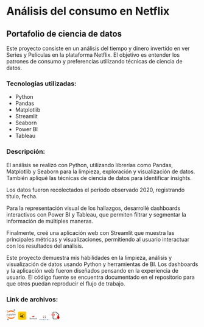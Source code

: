 # Análisis del consumo en Netflix 

## Portafolio de ciencia de datos

Este proyecto consiste en un análisis del tiempo y dinero invertido en ver Series y Películas en la plataforma Netflix. El objetivo es entender los patrones de consumo y preferencias utilizando técnicas de ciencia de datos.

### Tecnologías utilizadas:

- Python
- Pandas 
- Matplotlib
- Streamlit
- Seaborn
- Power BI
- Tableau


### Descripción:

El análisis se realizó con Python, utilizando librerías como Pandas, Matplotlib y Seaborn para la limpieza, exploración y visualización de datos. También apliqué las técnicas de ciencia de datos para identificar insights.

Los datos fueron recolectados  el período observado  2020, registrando título,  fecha. 

Para la representación visual de los hallazgos, desarrollé dashboards interactivos con Power BI y Tableau, que permiten filtrar y segmentar la información de múltiples maneras.

Finalmente, creé una aplicación web con Streamlit que muestra las principales métricas y visualizaciones, permitiendo al usuario interactuar con los resultados del análisis.

Este proyecto demuestra mis habilidades en la limpieza, análisis y visualización de datos usando Python y herramientas de BI. Los dashboards y la aplicación web fueron diseñados pensando en la experiencia de usuario. El código fuente se encuentra documentado en el repositorio para que otros puedan reproducir el flujo de trabajo.

### Link de archivos: 
[<img src="https://github.com/luishernand/NETFLIX/blob/main/imagenes/notebook.png" width="5%">](https://nbviewer.org/github/luishernand/NETFLIX/blob/main/Analisis%20Netflix.ipynb) 
[<img src="https://github.com/luishernand/NETFLIX/blob/main/imagenes/power%20bi.png" width="5%">](https://github.com/luishernand/NETFLIX/blob/main/NETFLIX.pbix) 
[<img src="https://github.com/luishernand/NETFLIX/blob/main/imagenes/streamlit.png" width="5%">](https://netflix-dash.streamlit.app/) 
[<img src="https://github.com/luishernand/NETFLIX/blob/main/imagenes/tableau.png" width="5%">](https://public.tableau.com/views/NETFLIX_17085431513030/DASHBOARD?:language=es-S&:sid=&:display_count=n&:origin=viz_share_link) 
[<img src="https://github.com/luishernand/NETFLIX/blob/main/imagenes/Pdf.png" width="5%">](https://github.com/luishernand/NETFLIX/blob/main/NETFLIX.pdf)




   
